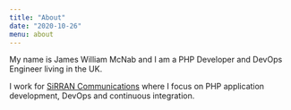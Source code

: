 ```yaml
---
title: "About"
date: "2020-10-26"
menu: about
---
```


My name is James William McNab and I am a PHP Developer and DevOps Engineer living in the UK.

I work for [SiRRAN Communications](http://www.sirran.com) where I focus on PHP application development, DevOps and continuous integration.
